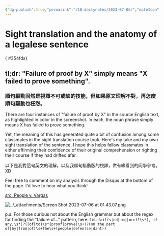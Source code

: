 ```yaml
---
{"dg-publish":true,"permalink":"/10-dailynotes/2023-07-06/","noteIcon":"2","created":"","updated":""}
---
```


# Sight translation and the anatomy of a legalese sentence
{ #354fda}


## tl;dr: **"Failure of proof by X"** simply means **"X failed to prove something"**.

### 順句驅動固然是視譯不可或缺的技能，但如果原文理解不對，再怎麼順句驅動也枉然。

There are four instances of "failure of proof by X" in the source English text, as highlighted in color in the screenshot. In each, the noun phrase simply means X has failed to prove something. 

Yet, the meaning of this has generated quite a bit of confusion among some classmates in the sight translation course took. Here's my take and my own sight translation of the sentence. I hope this helps fellow classmates in either affirming their confidence of their original comprehension or righting their course if they had drifted afar.

以下是我對這句英文的理解，以及我順句驅動版的視譯，供有緣看到的同學參考。 XD

Feel free to comment on my analysis through the Disqus at the bottom of the page. I'd love to hear what you think!

[src: People v. Vargas](https://law.justia.com/cases/california/supreme-court/3d/9/470.html)

![../_attachments/Screen Shot 2023-07-06 at 01.43.07.png](/img/user/_attachments/Screen%20Shot%202023-07-06%20at%2001.43.07.png)

p.s. For those curious not about the English grammar but about the regex for finding the "failure of..." pattern, here it is:
`fail(s|ed|ing|ure)?\s*(, if any,\s*)?((of|to)\s*(proof|prove)\s+)?(on the part of|by|from|of)\s+the\s+(people|defen(se|dant))`